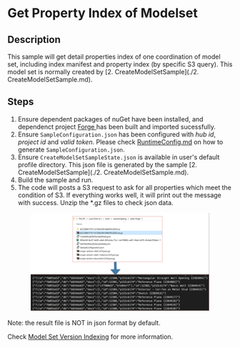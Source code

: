 # Get Property Index of Modelset

## Description
This sample will get detail properties index of one coordination of model set, including index manifest and property index (by specific S3 query). This model set is normally created by [2. CreateModelSetSample](./2. CreateModelSetSample.md).

## Steps
1. Ensure dependent packages of nuGet have been installed, and dependenct project [Forge ](../samples/auxiliary/Forge) has been built and imported sucessfully. 
2. Ensure ` SampleConfiguration.json ` has been configured with _hub id_, _project id_ and _valid token_. Please check [RuntimeConfig.md](../RuntimeConfig.md) on how to generate ` SampleConfiguration.json `.
3. Ensure ` CreateModelSetSampleState.json ` is available in user's default profile directory. This json file is generated by the sample [2. CreateModelSetSample](./2. CreateModelSetSample.md).
4. Build the sample and run.
5. The code will posts a S3 request to ask for all properties which meet the condition of S3. If everything works well, it will print out the message with success. Unzip the *.gz files to check json data.

  <p align="center"><img src="./images/getindex.png" width="400"></p>   

Note: the result file is NOT in json format by default. 

Check [Model Set Version Indexing](https://forge.autodesk.com/en/docs/bim360/v1/tutorials/model-coordination/mc-tutorial-index-query/) for more information.